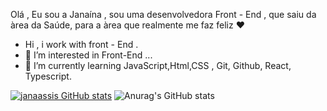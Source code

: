 Olá , Eu sou a Janaína , sou uma desenvolvedora Front - End , que saiu da àrea da Saúde, para a àrea que realmente me faz feliz :heart: 
- Hi , i work with front - End .
- 👀 I’m interested in Front-End ...
- 🌱 I’m currently learning JavaScript,Html,CSS , Git, Github, React, Typescript.

[![janaassis GitHub stats](https://github-readme-stats.vercel.app/api?username=janaassis)](https://github.com/anuraghazra/github-readme-stats)
![Anurag's GitHub stats](https://github-readme-stats.vercel.app/api?username=janaassis&show_icons=true&theme=radical)


<!---
jana8890/jana8890 is a ✨ special ✨ repository because its `README.md` (this file) appears on your GitHub profile.
You can click the Preview link to take a look at your changes.
--->
